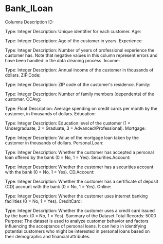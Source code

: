 # Bank_lLoan
Columns Description
ID:

Type: Integer
Description: Unique identifier for each customer.
Age:

Type: Integer
Description: Age of the customer in years.
Experience:

Type: Integer
Description: Number of years of professional experience the customer has. Note that negative values in this column represent errors and have been handled in the data cleaning process.
Income:

Type: Integer
Description: Annual income of the customer in thousands of dollars.
ZIP.Code:

Type: Integer
Description: ZIP code of the customer's residence.
Family:

Type: Integer
Description: Number of family members (dependents) of the customer.
CCAvg:

Type: Float
Description: Average spending on credit cards per month by the customer, in thousands of dollars.
Education:

Type: Integer
Description: Education level of the customer (1 = Undergraduate, 2 = Graduate, 3 = Advanced/Professional).
Mortgage:

Type: Integer
Description: Value of the mortgage loan taken by the customer in thousands of dollars.
Personal.Loan:

Type: Integer
Description: Whether the customer has accepted a personal loan offered by the bank (0 = No, 1 = Yes).
Securities.Account:

Type: Integer
Description: Whether the customer has a securities account with the bank (0 = No, 1 = Yes).
CD.Account:

Type: Integer
Description: Whether the customer has a certificate of deposit (CD) account with the bank (0 = No, 1 = Yes).
Online:

Type: Integer
Description: Whether the customer uses internet banking facilities (0 = No, 1 = Yes).
CreditCard:

Type: Integer
Description: Whether the customer uses a credit card issued by the bank (0 = No, 1 = Yes).
Summary of the Dataset
Total Records: 5000
Purpose: The dataset is used to analyze customer behavior and factors influencing the acceptance of personal loans. It can help in identifying potential customers who might be interested in personal loans based on their demographic and financial attributes.
